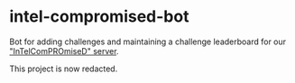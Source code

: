 # intel-compromised-bot
Bot for adding challenges and maintaining a challenge leaderboard for our ["InTelComPROmiseD" server](https://discord.gg/kxdkfwHuFw).


This project is now redacted.
